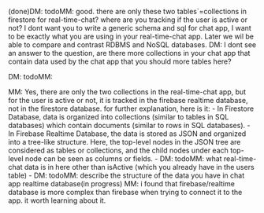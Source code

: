 (done)DM: todoMM: good. there are only these two tables`=collections in firestore for real-time-chat? where are you tracking if the user is active or not? I dont want you to write a generic schema and sql for chat app, I want to be exactly what you are using in your real-time-chat app. Later we wil be able to compare and contrast RDBMS and NoSQL databases.
   DM: I dont see an answer to the question, are there more collections in your chat app that contain data used by the chat app that you should more tables here?

DM: todoMM: 

   MM: Yes, there are only the two collections in the real-time-chat app, but for the user is active  or not, it is tracked in the firebase realtime database, not in the firestore database. for further explanation, here is it: 
    - In Firestore Database, data is organized into collections (similar to tables in SQL databases) which contain documents (similar to rows in SQL databases).
    - In Firebase Realtime Database, the data is stored as JSON and organized into a tree-like structure. Here, the top-level nodes in the JSON tree are considered as tables or collections, and the child nodes under each top-level node can be seen as columns or fields.
      - DM: todoMM: what real-time-chat data is in here other than isActive (which you already have in the users table)
      - DM: todoMM: describe the structure of the data you have in chat app realtime database(in progress)
    MM: i found that firebase/realtime database is more complex than firebase when trying to connect it to the app. it worth learning about it.
